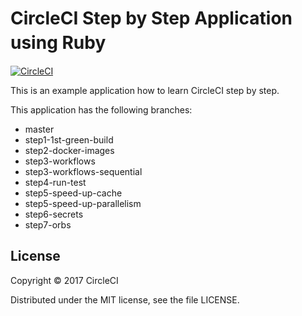 # CircleCI Step by Step Application using Ruby　
[![CircleCI](https://circleci.com/gh/kurumai/circleci-step-by-step-ruby/tree/step5-speed-up-cache.svg?style=svg)](https://circleci.com/gh/kurumai/circleci-step-by-step-ruby/tree/step5-speed-up-cache)

This is an example application how to learn CircleCI step by step.

This application has the following branches: 

- master
- step1-1st-green-build
- step2-docker-images
- step3-workflows
- step3-workflows-sequential
- step4-run-test
- step5-speed-up-cache
- step5-speed-up-parallelism
- step6-secrets
- step7-orbs

## License

Copyright © 2017 CircleCI

Distributed under the MIT license, see the file LICENSE.


